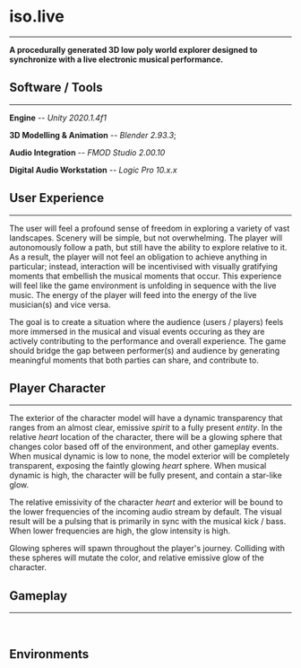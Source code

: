 # iso.live
---
**A procedurally generated 3D low poly world explorer designed to synchronize with a live electronic musical performance.**
&nbsp;
## Software / Tools
---
**Engine** -- *Unity 2020.1.4f1*

**3D Modelling & Animation** -- *Blender 2.93.3*;

**Audio Integration** -- *FMOD Studio 2.00.10*

**Digital Audio Workstation** -- *Logic Pro 10.x.x*
&nbsp;
## User Experience
---
The user will feel a profound sense of freedom in exploring a variety of vast landscapes. Scenery will be simple, but not overwhelming. The player will autonomously follow a path, but still have the ability to explore relative to it. As a result, the player will not feel an obligation to achieve anything in particular; instead, interaction will be incentivised with visually gratifying moments that embellish the musical moments that occur. This experience will feel like the game environment is unfolding in sequence with the live music. The energy of the player will feed into the energy of the live musician(s) and vice versa.

The goal is to create a situation where the audience (users / players) feels more immersed in the musical and visual events occuring as they are actively contributing to the performance and overall experience. The game should bridge the gap between performer(s) and audience by generating meaningful moments that both parties can share, and contribute to.
&nbsp;
## Player Character
---
The exterior of the character model will have a dynamic transparency that ranges from an almost clear, emissive *spirit* to a fully present *entity*. In the relative *heart* location of the character, there will be a glowing sphere that changes color based off of the environment, and other gameplay events. When musical dynamic is low to none, the model exterior will be completely transparent, exposing the faintly glowing *heart* sphere. When musical dynamic is high, the character will be fully present, and contain a star-like glow.

The relative emissivity of the character *heart* and exterior will be bound to the lower frequencies of the incoming audio stream by default. The visual result will be a pulsing that is primarily in sync with the musical kick / bass. When lower frequencies are high, the glow intensity is high.

Glowing spheres will spawn throughout the player's journey. Colliding with these spheres will mutate the color, and relative emissive glow of the character.
&nbsp;
## Gameplay
---
&nbsp;
## Environments
